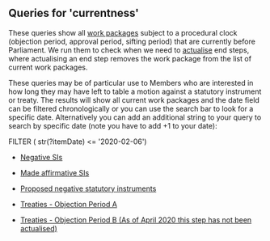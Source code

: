 ## Queries for 'currentness'

These queries show all [work packages](https://ukparliament.github.io/ontologies/procedure/procedure-ontology.html#d4e259) subject to a procedural clock (objection period, approval period, sifting period) that are currently before Parliament. We run them to check when we need to [actualise](https://ukparliament.github.io/ontologies/procedure/procedure-ontology.html#d4e358) end steps, where actualising an end step removes the work package from the list of current work packages. 

These queries may be of particular use to Members who are interested in how long they may have left to table a motion against a statutory instrument or treaty.  The results will show all current work packages and the date field can be filtered chronologically or you can use the search bar to look for a specific date.  Alternatively you can add an additional string to your query to search by specific date (note you have to add +1 to your date):
 
FILTER ( str(?itemDate) <= '2020-02-06')
 
* [Negative SIs](https://api.parliament.uk/sparql#query=PREFIX+%3A+%3Chttps%3A%2F%2Fid.parliament.uk%2Fschema%2F%3E%0APREFIX+rdfs%3A+%3Chttp%3A%2F%2Fwww.w3.org%2F2000%2F01%2Frdf-schema%23%3E%0APREFIX+id%3A+%3Chttps%3A%2F%2Fid.parliament.uk%2F%3E%0Aselect+distinct+%3FSI+%3FSIname+%3FlayingBodyName+%3FworkPackage+%3FObjectionEnds+%3Fdate++where+%7B+%0A%0A+%3FSI+a+%3AStatutoryInstrumentPaper+.+++%0A+++++%3FSI+rdfs%3Alabel+%3FSIname+%3B+%0A+++++%3AlaidThingHasLaying%2F%3AlayingHasLayingBody%2F%3Aname+%3FlayingBodyName+.+%0A+++%3FSI+%3AworkPackagedThingHasWorkPackage+%3FworkPackage+.+%0A++%3FworkPackage+%3AworkPackageHasBusinessItem+%3Fbi.%0A++%3Fbi+%3AbusinessItemHasProcedureStep+%3FObjectionEndsId+%3B+%0A++++++%3AbusinessItemDate+%3Fdate.%0A++%3FObjectionEndsId+%3AprocedureStepName+%3FObjectionEnds.%0A++FILTER+(%3FObjectionEndsId+in+(id%3Ag8B3R2Ou))%0A%0A+MINUS+%7B%3FworkPackage+%3AworkPackageHasBusinessItem+%3Fbi2.%0A++++%3Fbi2+%3AbusinessItemHasProcedureStep+%3FConcludedId.%0A++++FILTER+(%3FConcludedId+in+(id%3Au5AUJb2q%2C+id%3AhN1EDPLv)).%7D%0A%0A%0A++++++%7D+&contentTypeConstruct=text%2Fturtle&contentTypeSelect=application%2Fsparql-results%2Bjson&endpoint=https%3A%2F%2Fapi.parliament.uk%2Fsparql&requestMethod=POST&tabTitle=Query+1&headers=%7B%7D&outputFormat=table)
 
* [Made affirmative SIs](https://api.parliament.uk/sparql#query=PREFIX+%3A+%3Chttps%3A%2F%2Fid.parliament.uk%2Fschema%2F%3E%0APREFIX+rdfs%3A+%3Chttp%3A%2F%2Fwww.w3.org%2F2000%2F01%2Frdf-schema%23%3E%0APREFIX+id%3A+%3Chttps%3A%2F%2Fid.parliament.uk%2F%3E%0Aselect+distinct+%3FSI+%3FSIname+%3FlayingBodyName+%3FworkPackage+%3FApprovalEnds+%3Fdate++where+%7B+%0A%0A+%3FSI+a+%3AStatutoryInstrumentPaper+.+++%0A+++++%3FSI+rdfs%3Alabel+%3FSIname+%3B+%0A+++++%3AlaidThingHasLaying%2F%3AlayingHasLayingBody%2F%3Aname+%3FlayingBodyName+.+%0A+++%3FSI+%3AworkPackagedThingHasWorkPackage+%3FworkPackage+.+%0A++%3FworkPackage+%3AworkPackageHasBusinessItem+%3Fbi.%0A++%3Fbi+%3AbusinessItemHasProcedureStep+%3FApprovalEndsId+%3B+%0A++++++%3AbusinessItemDate+%3Fdate.%0A++%3FApprovalEndsId+%3AprocedureStepName+%3FApprovalEnds.%0A++FILTER+(%3FApprovalEndsId+in+(id%3AKsnj7JJ8))%0A%0A+MINUS+%7B%3FworkPackage+%3AworkPackageHasBusinessItem+%3Fbi2.%0A++++%3Fbi2+%3AbusinessItemHasProcedureStep+%3FConcludedId.%0A++++FILTER+(%3FConcludedId+in+(id%3Au5AUJb2q%2C+id%3AhN1EDPLv)).%7D%0A%0A%0A++++++%7D+&contentTypeConstruct=text%2Fturtle&contentTypeSelect=application%2Fsparql-results%2Bjson&endpoint=https%3A%2F%2Fapi.parliament.uk%2Fsparql&requestMethod=POST&tabTitle=Query+1&headers=%7B%7D&outputFormat=table)

* [Proposed negative statutory instruments](https://api.parliament.uk/sparql#query=PREFIX+%3A+%3Chttps%3A%2F%2Fid.parliament.uk%2Fschema%2F%3E%0APREFIX+rdfs%3A+%3Chttp%3A%2F%2Fwww.w3.org%2F2000%2F01%2Frdf-schema%23%3E%0APREFIX+id%3A+%3Chttps%3A%2F%2Fid.parliament.uk%2F%3E%0Aselect+distinct+%3FPNSI+%3FPNSIname+%3FlayingBodyName+%3FworkPackage+%3FSiftingEnds+%3Fdate++where+%7B+%0A%0A+%3FPNSI+a+%3AProposedNegativeStatutoryInstrumentPaper+.+++%0A+++++%3FPNSI+rdfs%3Alabel+%3FPNSIname+%3B+%0A+++++%3AlaidThingHasLaying%2F%3AlayingHasLayingBody%2F%3Aname+%3FlayingBodyName+.+%0A+++%3FPNSI+%3AworkPackagedThingHasWorkPackage+%3FworkPackage+.+%0A++%3FworkPackage+%3AworkPackageHasBusinessItem+%3Fbi.%0A++%3Fbi+%3AbusinessItemHasProcedureStep+%3FSiftingEndsId+%3B+%0A++++++%3AbusinessItemDate+%3Fdate.%0A++%3FSiftingEndsId+%3AprocedureStepName+%3FSiftingEnds.%0A++FILTER+(%3FSiftingEndsId+in+(id%3A3TPVFlNJ))%0A%0A+MINUS+%7B%3FworkPackage+%3AworkPackageHasBusinessItem+%3Fbi2.%0A++++%3Fbi2+%3AbusinessItemHasProcedureStep+id%3Au5AUJb2q.%7D%0A%0A%0A++++++%7D+&contentTypeConstruct=text%2Fturtle&contentTypeSelect=application%2Fsparql-results%2Bjson&endpoint=https%3A%2F%2Fapi.parliament.uk%2Fsparql&requestMethod=POST&tabTitle=Current+PNSIs&headers=%7B%7D&outputFormat=table)

* [Treaties - Objection Period A](https://api.parliament.uk/sparql#query=PREFIX+%3A+%3Chttps%3A%2F%2Fid.parliament.uk%2Fschema%2F%3E%0APREFIX+rdfs%3A+%3Chttp%3A%2F%2Fwww.w3.org%2F2000%2F01%2Frdf-schema%23%3E%0APREFIX+id%3A+%3Chttps%3A%2F%2Fid.parliament.uk%2F%3E%0Aselect+distinct+%3Ftreaty+%3Ftreatyname+%3FLeadOrg+%3FworkPackage+%3FObjectionEnds+%3Fdate++where+%7B+%0A%0A+%3Ftreaty+a+%3ATreaty+.+++%0A+++++%3Ftreaty+rdfs%3Alabel+%3Ftreatyname+%3B+%0A+++%3AtreatyHasLeadGovernmentOrganisation%2F+rdfs%3Alabel+%3FLeadOrg+.+%0A+++%3Ftreaty+%3AworkPackagedThingHasWorkPackage+%3FworkPackage+.+%0A++%3FworkPackage+%3AworkPackageHasBusinessItem+%3Fbi.%0A++%3Fbi+%3AbusinessItemHasProcedureStep+%3FObjectionEndsId+%3B+%0A++++++%3AbusinessItemDate+%3Fdate.%0A++%3FObjectionEndsId+%3AprocedureStepName+%3FObjectionEnds.%0A++FILTER+(%3FObjectionEndsId+in+(id%3Ay3MuaSK6))%0A%0A+MINUS+%7B%3FworkPackage+%3AworkPackageHasBusinessItem+%3Fbi2.%0A++++%3Fbi2+%3AbusinessItemHasProcedureStep+%3FConcludedId.%0A++++FILTER+(%3FConcludedId+in+(id%3AypryR1wZ%2C+id%3Aqkrlv9rh)).%7D%0A%0A%0A++++++%7D+&contentTypeConstruct=text%2Fturtle&contentTypeSelect=application%2Fsparql-results%2Bjson&endpoint=https%3A%2F%2Fapi.parliament.uk%2Fsparql&requestMethod=POST&tabTitle=Query+1&headers=%7B%7D&outputFormat=table) 

* [Treaties - Objection Period B (As of April 2020 this step has not been actualised)](https://api.parliament.uk/sparql#query=PREFIX+%3A+%3Chttps%3A%2F%2Fid.parliament.uk%2Fschema%2F%3E%0APREFIX+rdfs%3A+%3Chttp%3A%2F%2Fwww.w3.org%2F2000%2F01%2Frdf-schema%23%3E%0APREFIX+id%3A+%3Chttps%3A%2F%2Fid.parliament.uk%2F%3E%0Aselect+distinct+%3Ftreaty+%3Ftreatyname+%3FLeadOrg+%3FworkPackage+%3FObjectionEnds+%3Fdate++where+%7B+%0A%0A+%3Ftreaty+a+%3ATreaty+.+++%0A+++++%3Ftreaty+rdfs%3Alabel+%3Ftreatyname+%3B+%0A+++%3AtreatyHasLeadGovernmentOrganisation%2F+rdfs%3Alabel+%3FLeadOrg+.+%0A+++%3Ftreaty+%3AworkPackagedThingHasWorkPackage+%3FworkPackage+.+%0A++%3FworkPackage+%3AworkPackageHasBusinessItem+%3Fbi.%0A++%3Fbi+%3AbusinessItemHasProcedureStep+%3FObjectionEndsId+%3B+%0A++++++%3AbusinessItemDate+%3Fdate.%0A++%3FObjectionEndsId+%3AprocedureStepName+%3FObjectionEnds.%0A++FILTER+(%3FObjectionEndsId+in+(id%3AiCQRUZuA))%0A%0A+MINUS+%7B%3FworkPackage+%3AworkPackageHasBusinessItem+%3Fbi2.%0A++++%3Fbi2+%3AbusinessItemHasProcedureStep+%3FConcludedId.%0A++++FILTER+(%3FConcludedId+in+(id%3AypryR1wZ%2C+id%3Aqkrlv9rh)).%7D%0A%0A%0A++++++%7D+&contentTypeConstruct=text%2Fturtle&contentTypeSelect=application%2Fsparql-results%2Bjson&endpoint=https%3A%2F%2Fapi.parliament.uk%2Fsparql&requestMethod=POST&tabTitle=Query+1&headers=%7B%7D&outputFormat=table)
